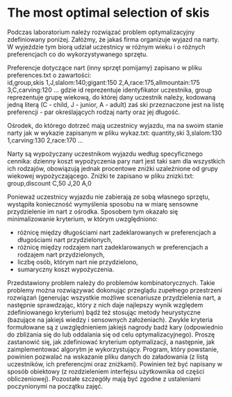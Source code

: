 # The most optimal selection of skis

Podczas laboratorium należy rozwiązać problem optymalizacyjny zdefiniowany poniżej. Załóżmy, że jakaś firma organizuje wyjazd na narty. W wyjeździe tym biorą udział uczestnicy w różnym wieku i o różnych preferencjach co do wykorzystywanego sprzętu. 

Preferencje dotyczące nart (inny sprzęt pomijamy) zapisano w pliku preferences.txt o zawartości:  
  id,group,skis
  1,J,slalom:140;gigant:150
  2,A,race:175,allmountain:175
  3,C,carving:120
  ...
  gdzie id reprezentuje identyfikator uczestnika, group reprezentuje grupę wiekową, do której dany uczestnik należy, kodowaną jedną literą (C - child, J - junior, A - adult) zaś ski przeznaczone jest na listę preferencji - par określających rodzaj narty oraz jej długość. 
  
  Ośrodek, do którego dotrzeć mają uczestnicy wyjazdu, ma na swoim stanie narty jak w wykazie zapisanym w pliku wykaz.txt:
  quantity,ski
  3,slalom:130
  1,carving:130
  2,race:170
  ...
  
  Narty są wypożyczany uczestnikom wyjazdu według specyficznego cennika: dzienny koszt wypożyczenia pary nart jest taki sam dla wszystkich ich rodzajów, obowiązują jednak procentowe zniżki uzależnione od grupy wiekowej wypożyczającego. Zniżki te zapisano w pliku znizki.txt:
  group,discount
  C,50
  J,20
  A,0
  
Ponieważ uczestnicy wyjazdu nie zabierają ze sobą własnego sprzętu, wystąpiła konieczność wymyślenia sposobu na w miarę sensowne przydzielenie im nart z ośrodka. Sposobem tym okazało się minimalizowanie kryterium, w którym uwzględniono:
  - różnicę między długościami nart zadeklarowanych w preferencjach a długościami nart przydzielonych,
  - różnicę między rodzajem nart zadeklarowanych w preferencjach a rodzajem nart przydzielonych,
  - liczbę osób, którym nart nie przydzielono,
  - sumaryczny koszt wypożyczenia.

Przedstawiony problem należy do problemów kombinatorycznych. Takie problemy można rozwiązywać dokonując przeglądu zupełnego przestrzeni rozwiązań (generując wszystkie możliwe scenariusze przydzielenia nart, a następnie sprawdzając, który z nich daje najlepszy wynik względem zdefiniowanego kryterium) bądź też stosując metody heurystyczne (bazujące na jakiejś wiedzy i sensownych założeniach). Zwykle kryteria formułowane są z uwzględnieniem jakiejś nagrody badź kary (odpowiednio do zbliżania się do lub oddalania się od celu optymalizacyjnego). Proszę zastanowić się, jak zdefiniować kryterium optymalizacji, a następnie, jak zaimplementować algorytm je wykorzystujący. Program, który powstanie, powinien pozwalać na wskazanie pliku danych do załadowania (z listą uczestników, ich preferencjmi oraz zniżkami). Powinien też być napisany w sposób obiektowy (z rozdzieleniem interfejsu użytkownika od części obliczeniowej). Pozostałe szczegóły mają być zgodne z ustaleniami poczynionymi na początku zajęć.
